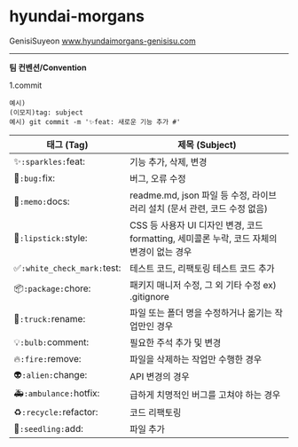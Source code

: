 # hyundai-morgans

GenisiSuyeon
www.hyundaimorgans-genisisu.com

---

**팀 컨벤션/Convention**

1.commit

```
예시)
(이모지)tag: subject
예시) git commit -m '✨feat: 새로운 기능 추가 #'
```

| 태그 (Tag)                  | 제목 (Subject)                                                                             |
| --------------------------- | ------------------------------------------------------------------------------------------ |
| ✨`:sparkles:`feat:         | 기능 추가, 삭제, 변경                                                                      |
| 🐛`:bug:`fix:               | 버그, 오류 수정                                                                            |
| 📝`:memo:`docs:             | readme.md, json 파일 등 수정, 라이브러리 설치 (문서 관련, 코드 수정 없음)                  |
| 💄`:lipstick:`style:        | CSS 등 사용자 UI 디자인 변경, 코드 formatting, 세미콜론 누락, 코드 자체의 변경이 없는 경우 |
| ✅`:white_check_mark:`test: | 테스트 코드, 리팩토링 테스트 코드 추가                                                     |
| 📦️`:package:`chore:        | 패키지 매니저 수정, 그 외 기타 수정 ex) .gitignore                                         |
| 🚚`:truck:`rename:          | 파일 또는 폴더 명을 수정하거나 옮기는 작업만인 경우                                        |
| 💡`:bulb:`comment:          | 필요한 주석 추가 및 변경                                                                   |
| 🔥`:fire:`remove:           | 파일을 삭제하는 작업만 수행한 경우                                                         |
| 👽️`:alien:`change:         | API 변경의 경우                                                                            |
| 🚑`:ambulance:`hotfix:      | 급하게 치명적인 버그를 고쳐야 하는 경우                                                    |
| ♻️`:recycle:`refactor:      | 코드 리팩토링                                                                              |
| 🌱`:seedling:`add:          | 파일 추가                                                                                  |
